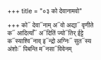 +++
title = "०३ को देवानामवो"

+++
को᳓ देवा᳓नाम् अ᳓वो अद्या᳓ वृणीते  
क᳓ आदित्याँ᳓ अ᳓दितिं ज्यो᳓तिर् ईट्टे  
क᳓स्याश्वि᳓नाव् इ᳓न्द्रो अग्निः᳓ सुत᳓स्य  
अंशोः᳓ पिबन्ति म᳓नसा᳓विवेनम्